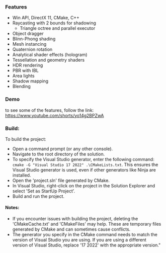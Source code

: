 ### Features

- Win API, DirectX 11, CMake, C++
- Raycasting with 2 bounds for shadowing
  - Triangle octree and parallel executor
- Object dragger
- Blinn-Phong shading
- Mesh instancing
- Quaternion rotation
- Analytical shader effects (hologram)
- Tessellation and geometry shaders
- HDR rendering
- PBR with IBL
- Area lights
- Shadow mapping
- Blending

### Demo 

to see some of the features, follow the link: https://www.youtube.com/shorts/yo14g2BPZwA

### Build:

To build the project:

- Open a command prompt (or any other console).
- Navigate to the root directory of the solution.
- To specify the Visual Studio generator, enter the following command: `cmake -G "Visual Studio 17 2022" .\CMakeLists.txt`. This ensures the Visual Studio generator is used, even if other generators like Ninja are installed.
- Open the 'project.sln' file generated by CMake.
- In Visual Studio, right-click on the project in the Solution Explorer and select 'Set as StartUp Project'.
- Build and run the project.

#### Notes:
- If you encounter issues with building the project, deleting the 'CMakeCache.txt' and 'CMakeFiles' may help. These are temporary files generated by CMake and can sometimes cause conflicts.
- The generator you specify in the CMake command needs to match the version of Visual Studio you are using. If you are using a different version of Visual Studio, replace '17 2022' with the appropriate version."
